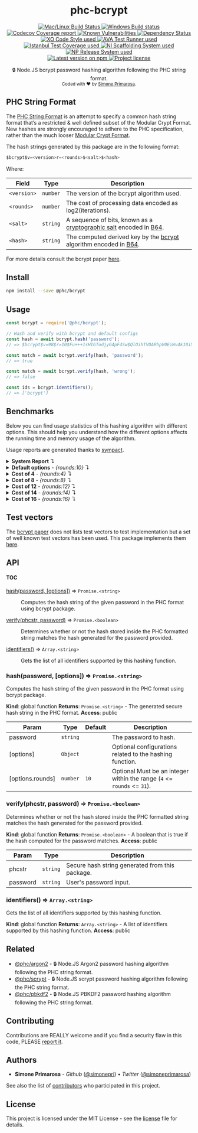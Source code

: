 <h1 align="center">
  <b>phc-bcrypt</b>
</h1>
<p align="center">
  <!-- CI - TravisCI -->
  <a href="https://travis-ci.com/simonepri/phc-bcrypt">
    <img src="https://img.shields.io/travis/com/simonepri/phc-bcrypt/master.svg?label=MacOS%20%26%20Linux" alt="Mac/Linux Build Status" />
  </a>
  <!-- CI - AppVeyor -->
  <a href="https://ci.appveyor.com/project/simonepri/phc-bcrypt">
    <img src="https://img.shields.io/appveyor/ci/simonepri/phc-bcrypt/master.svg?label=Windows" alt="Windows Build status" />
  </a>
  <!-- Coverage - Codecov -->
  <a href="https://codecov.io/gh/simonepri/phc-bcrypt">
    <img src="https://img.shields.io/codecov/c/github/simonepri/phc-bcrypt/master.svg" alt="Codecov Coverage report" />
  </a>
  <!-- DM - Snyk -->
  <a href="https://snyk.io/test/github/simonepri/phc-bcrypt?targetFile=package.json">
    <img src="https://snyk.io/test/github/simonepri/phc-bcrypt/badge.svg?targetFile=package.json" alt="Known Vulnerabilities" />
  </a>
  <!-- DM - David -->
  <a href="https://david-dm.org/simonepri/phc-bcrypt">
    <img src="https://david-dm.org/simonepri/phc-bcrypt/status.svg" alt="Dependency Status" />
  </a>

  <br/>

  <!-- Code Style - XO-Prettier -->
  <a href="https://github.com/xojs/xo">
    <img src="https://img.shields.io/badge/code_style-XO+Prettier-5ed9c7.svg" alt="XO Code Style used" />
  </a>
  <!-- Test Runner - AVA -->
  <a href="https://github.com/avajs/ava">
    <img src="https://img.shields.io/badge/test_runner-AVA-fb3170.svg" alt="AVA Test Runner used" />
  </a>
  <!-- Test Coverage - Istanbul -->
  <a href="https://github.com/istanbuljs/nyc">
    <img src="https://img.shields.io/badge/test_coverage-NYC-fec606.svg" alt="Istanbul Test Coverage used" />
  </a>
  <!-- Init - ni -->
  <a href="https://github.com/simonepri/ni">
    <img src="https://img.shields.io/badge/initialized_with-ni-e74c3c.svg" alt="NI Scaffolding System used" />
  </a>
  <!-- Release - np -->
  <a href="https://github.com/sindresorhus/np">
    <img src="https://img.shields.io/badge/released_with-np-6c8784.svg" alt="NP Release System used" />
  </a>

  <br/>

  <!-- Version - npm -->
  <a href="https://www.npmjs.com/package/@phc/bcrypt">
    <img src="https://img.shields.io/npm/v/@phc/bcrypt.svg" alt="Latest version on npm" />
  </a>
  <!-- License - MIT -->
  <a href="https://github.com/simonepri/phc-bcrypt/tree/master/license">
    <img src="https://img.shields.io/github/license/simonepri/phc-bcrypt.svg" alt="Project license" />
  </a>
</p>
<p align="center">
  🔒 Node.JS bcrypt password hashing algorithm following the PHC string format.
  <br/>

  <sub>
    Coded with ❤️ by <a href="#authors">Simone Primarosa</a>.
  </sub>
</p>

## PHC String Format

The [PHC String Format][specs:phc] is an attempt to specify a common hash string format that’s a restricted & well defined subset of the Modular Crypt Format. New hashes are strongly encouraged to adhere to the PHC specification, rather than the much looser [Modular Crypt Format][specs:mcf].

The hash strings generated by this package are in the following format:

```c
$bcrypt$v=<version>r=<rounds>$<salt>$<hash>
```

Where:

| Field | Type | Description
| --- | --- | --- |
| `<version>` | <code>number</code> | The version of the bcrypt algorithm used. |
| `<rounds>` | <code>number</code> | The cost of processing data encoded as log2(iterations). |
| `<salt>` | <code>string</code> | A sequence of bits, known as a [cryptographic salt][specs:salt] encoded in [B64][specs:B64]. |
| `<hash>` | <code>string</code> | The computed derived key by the [bcrypt][specs:bcrypt] algorithm encoded in [B64][specs:B64]. |

For more details consult the bcrypt paper [here][paper].

## Install

```bash
npm install --save @phc/bcrypt
```

## Usage

```js
const bcrypt = require('@phc/bcrypt');

// Hash and verify with bcrypt and default configs
const hash = await bcrypt.hash('password');
// => $bcrypt$v=98$r=10$Fu+++1sHIGTodjyG4pF4Sw$QlOihTVOARhpV0EiWv4k10i5Pw5Hm0E

const match = await bcrypt.verify(hash, 'password');
// => true

const match = await bcrypt.verify(hash, 'wrong');
// => false

const ids = bcrypt.identifiers();
// => ['bcrypt']
```

## Benchmarks

Below you can find usage statistics of this hashing algorithm with different
options.
This should help you understand how the different options affects the running
time and memory usage of the algorithm.

Usage reports are generated thanks to [sympact][gh:sympact].

<details>
<summary><strong>System Report</strong> ↴</summary>

```
Distro    Release  Platform  Arch
--------  -------  --------  ----
Mac OS X  10.12.6  darwin    x64

CPU     Brand           Clock     Cores
------  --------------  --------  -----
Intel®  Core™ i5-6360U  2.00 GHz  4

Memory                  Type    Size         Clock
----------------------  ------  -----------  --------
Micron Technology Inc.  LPDDR3  4294.967 MB  1867 MHz
Micron Technology Inc.  LPDDR3  4294.967 MB  1867 MHz
```

</details>

<details>
<summary><strong>Default options</strong> - <i>{rounds:10}</i> ↴</summary>

```
CPU Usage (avarage ± σ)  CPU Usage Range (min … max)
-----------------------  ---------------------------
205.71 % ± 149.94 %      0.00 % … 480.00 %

RAM Usage (avarage ± σ)  RAM Usage Range (min … max)
-----------------------  ---------------------------
26.638 MB ± 2.191 MB     21.438 MB … 27.787 MB

Execution time  Sampling time  Samples
--------------  -------------  ---------
0.161 s         0.233 s        7 samples

Instant  CPU Usage  RAM Usage  PIDS
-------  ---------  ---------  -----
0.040 s  480.00 %   21.438 MB  31313
0.102 s  360.00 %   26.190 MB  31313
0.134 s  180.00 %   27.754 MB  31313
0.162 s  180.00 %   27.754 MB  31313
0.189 s  120.00 %   27.754 MB  31313
0.215 s  120.00 %   27.787 MB  31313
0.233 s  0.00 %     27.787 MB  31313
```

</details>

<details>
<summary><strong>Cost of 4</strong> - <i>{rounds:4}</i> ↴</summary>

```
CPU Usage (avarage ± σ)  CPU Usage Range (min … max)
-----------------------  ---------------------------
190.00 % ± 181.38 %      0.00 % … 480.00 %

RAM Usage (avarage ± σ)  RAM Usage Range (min … max)
-----------------------  ---------------------------
26.470 MB ± 2.443 MB     21.635 MB … 28.176 MB

Execution time  Sampling time  Samples
--------------  -------------  ---------
0.158 s         0.323 s        6 samples

Instant  CPU Usage  RAM Usage  PIDS
-------  ---------  ---------  -----
0.109 s  480.00 %   21.635 MB  31491
0.211 s  300.00 %   24.973 MB  31491
0.262 s  300.00 %   27.681 MB  31491
0.289 s  60.00 %    28.176 MB  31491
0.308 s  0.00 %     28.176 MB  31491
0.323 s  0.00 %     28.176 MB  31491
```

</details>

<details>
<summary><strong>Cost of 8</strong> - <i>{rounds:8}</i> ↴</summary>

```
CPU Usage (avarage ± σ)  CPU Usage Range (min … max)
-----------------------  ---------------------------
93.75 % ± 114.67 %       0.00 % … 300.00 %

RAM Usage (avarage ± σ)  RAM Usage Range (min … max)
-----------------------  ---------------------------
26.556 MB ± 2.101 MB     21.651 MB … 27.976 MB

Execution time  Sampling time  Samples
--------------  -------------  ---------
0.293 s         0.494 s        8 samples

Instant  CPU Usage  RAM Usage  PIDS
-------  ---------  ---------  -----
0.079 s  270.00 %   21.651 MB  31602
0.226 s  300.00 %   25.137 MB  31602
0.311 s  0.00 %     26.173 MB  31602
0.342 s  90.00 %    27.619 MB  31602
0.364 s  60.00 %    27.939 MB  31602
0.445 s  30.00 %    27.976 MB  31602
0.492 s  0.00 %     27.976 MB  31602
0.494 s  0.00 %     27.976 MB  31602
```

</details>

<details>
<summary><strong>Cost of 12</strong> - <i>{rounds:12}</i> ↴</summary>

```
CPU Usage (avarage ± σ)  CPU Usage Range (min … max)
-----------------------  ---------------------------
155.00 % ± 101.61 %      0.00 % … 480.00 %

RAM Usage (avarage ± σ)  RAM Usage Range (min … max)
-----------------------  ---------------------------
27.131 MB ± 1.720 MB     21.631 MB … 27.988 MB

Execution time  Sampling time  Samples
--------------  -------------  ----------
0.486 s         0.575 s        18 samples

Instant  CPU Usage  RAM Usage  PIDS
-------  ---------  ---------  -----
0.057 s  480.00 %   21.631 MB  32051
0.127 s  300.00 %   24.285 MB  32051
0.157 s  120.00 %   25.219 MB  32051
0.185 s  120.00 %   25.833 MB  32051
0.214 s  180.00 %   27.951 MB  32051
0.235 s  120.00 %   27.951 MB  32051
0.264 s  120.00 %   27.951 MB  32051
0.295 s  180.00 %   27.951 MB  32051
0.324 s  180.00 %   27.951 MB  32051
0.354 s  180.00 %   27.951 MB  32051
0.383 s  180.00 %   27.951 MB  32051
0.411 s  180.00 %   27.951 MB  32051
0.439 s  120.00 %   27.951 MB  32051
0.469 s  90.00 %    27.951 MB  32051
0.497 s  90.00 %    27.951 MB  32051
0.532 s  120.00 %   27.951 MB  32051
0.556 s  30.00 %    27.988 MB  32051
0.575 s  0.00 %     27.988 MB  32051
```

</details>

<details>
<summary><strong>Cost of 14</strong> - <i>{rounds:14}</i> ↴</summary>

```
CPU Usage (avarage ± σ)  CPU Usage Range (min … max)
-----------------------  ---------------------------
112.91 % ± 75.45 %       0.00 % … 420.00 %

RAM Usage (avarage ± σ)  RAM Usage Range (min … max)
-----------------------  ---------------------------
27.983 MB ± 0.905 MB     21.705 MB … 28.176 MB

Execution time  Sampling time  Samples
--------------  -------------  ----------
1.608 s         1.68 s         55 samples

Instant  CPU Usage  RAM Usage  PIDS
-------  ---------  ---------  -----
0.039 s  420.00 %   21.705 MB  32176
0.104 s  420.00 %   25.899 MB  32176
0.145 s  180.00 %   28.140 MB  32176
0.180 s  180.00 %   28.140 MB  32176
0.211 s  180.00 %   28.140 MB  32176
0.234 s  120.00 %   28.140 MB  32176
0.258 s  120.00 %   28.140 MB  32176
0.291 s  180.00 %   28.140 MB  32176
0.334 s  180.00 %   28.140 MB  32176
0.361 s  60.00 %    28.140 MB  32176
0.383 s  180.00 %   28.140 MB  32176
0.416 s  120.00 %   28.140 MB  32176
0.445 s  180.00 %   28.140 MB  32176
0.473 s  180.00 %   28.140 MB  32176
0.501 s  120.00 %   28.140 MB  32176
0.531 s  180.00 %   28.140 MB  32176
0.561 s  120.00 %   28.140 MB  32176
0.589 s  180.00 %   28.140 MB  32176
0.616 s  120.00 %   28.140 MB  32176
0.646 s  180.00 %   28.140 MB  32176
0.677 s  90.00 %    28.140 MB  32176
0.706 s  60.00 %    28.140 MB  32176
0.743 s  90.00 %    28.140 MB  32176
0.777 s  90.00 %    28.140 MB  32176
0.804 s  60.00 %    28.140 MB  32176
0.828 s  90.00 %    28.140 MB  32176
0.859 s  60.00 %    28.140 MB  32176
0.887 s  90.00 %    28.140 MB  32176
0.916 s  90.00 %    28.140 MB  32176
0.952 s  90.00 %    28.140 MB  32176
0.981 s  60.00 %    28.140 MB  32176
1.024 s  60.00 %    28.140 MB  32176
1.058 s  90.00 %    28.140 MB  32176
1.083 s  60.00 %    28.140 MB  32176
1.113 s  90.00 %    28.140 MB  32176
1.140 s  0.00 %     28.140 MB  32176
1.170 s  60.00 %    28.140 MB  32176
1.199 s  90.00 %    28.140 MB  32176
1.227 s  90.00 %    28.140 MB  32176
1.255 s  90.00 %    28.140 MB  32176
1.284 s  60.00 %    28.140 MB  32176
1.313 s  90.00 %    28.140 MB  32176
1.342 s  60.00 %    28.140 MB  32176
1.370 s  90.00 %    28.140 MB  32176
1.397 s  90.00 %    28.140 MB  32176
1.428 s  90.00 %    28.140 MB  32176
1.456 s  60.00 %    28.140 MB  32176
1.484 s  90.00 %    28.140 MB  32176
1.511 s  90.00 %    28.140 MB  32176
1.541 s  60.00 %    28.140 MB  32176
1.578 s  120.00 %   28.140 MB  32176
1.601 s  60.00 %    28.140 MB  32176
1.629 s  60.00 %    28.140 MB  32176
1.655 s  90.00 %    28.176 MB  32176
1.680 s  0.00 %     28.176 MB  32176
```

</details>

<details>
<summary><strong>Cost of 16</strong> - <i>{rounds:16}</i> ↴</summary>

```
CPU Usage (avarage ± σ)  CPU Usage Range (min … max)
-----------------------  ---------------------------
40.42 % ± 47.22 %        0.00 % … 540.00 %

RAM Usage (avarage ± σ)  RAM Usage Range (min … max)
-----------------------  ---------------------------
27.793 MB ± 0.487 MB     21.656 MB … 27.881 MB

Execution time  Sampling time  Samples
--------------  -------------  -----------
7.237 s         7.322 s        236 samples

Instant  CPU Usage  RAM Usage  PIDS
-------  ---------  ---------  -----
0.046 s  540.00 %   21.656 MB  32810
0.219 s  300.00 %   24.527 MB  32810
0.261 s  180.00 %   25.407 MB  32810
0.292 s  180.00 %   26.694 MB  32810
0.300 s  60.00 %    27.673 MB  32810
0.326 s  120.00 %   27.849 MB  32810
0.353 s  120.00 %   27.849 MB  32810
0.383 s  180.00 %   27.849 MB  32810
0.409 s  120.00 %   27.849 MB  32810
0.440 s  180.00 %   27.849 MB  32810
0.472 s  120.00 %   27.849 MB  32810
0.511 s  90.00 %    27.849 MB  32810
0.554 s  90.00 %    27.849 MB  32810
0.577 s  60.00 %    27.849 MB  32810
0.605 s  60.00 %    27.849 MB  32810
0.627 s  60.00 %    27.849 MB  32810
0.657 s  90.00 %    27.849 MB  32810
0.688 s  90.00 %    27.849 MB  32810
0.721 s  90.00 %    27.849 MB  32810
0.743 s  60.00 %    27.849 MB  32810
0.770 s  90.00 %    27.849 MB  32810
0.799 s  90.00 %    27.849 MB  32810
0.827 s  60.00 %    27.849 MB  32810
0.854 s  90.00 %    27.849 MB  32810
0.883 s  90.00 %    27.849 MB  32810
0.928 s  90.00 %    27.849 MB  32810
0.952 s  30.00 %    27.849 MB  32810
0.993 s  60.00 %    27.849 MB  32810
1.025 s  30.00 %    27.849 MB  32810
1.051 s  60.00 %    27.849 MB  32810
1.084 s  60.00 %    27.849 MB  32810
1.108 s  60.00 %    27.849 MB  32810
1.134 s  60.00 %    27.849 MB  32810
1.159 s  60.00 %    27.849 MB  32810
1.187 s  90.00 %    27.849 MB  32810
1.216 s  90.00 %    27.849 MB  32810
1.244 s  60.00 %    27.849 MB  32810
1.274 s  0.00 %     27.849 MB  32810
1.312 s  90.00 %    27.849 MB  32810
1.348 s  60.00 %    27.849 MB  32810
1.379 s  30.00 %    27.849 MB  32810
1.405 s  30.00 %    27.849 MB  32810
1.440 s  90.00 %    27.849 MB  32810
1.467 s  60.00 %    27.849 MB  32810
1.496 s  60.00 %    27.849 MB  32810
1.519 s  60.00 %    27.849 MB  32810
1.548 s  40.00 %    27.849 MB  32810
1.576 s  60.00 %    27.849 MB  32810
1.604 s  60.00 %    27.849 MB  32810
1.645 s  60.00 %    27.849 MB  32810
1.679 s  20.00 %    27.849 MB  32810
1.709 s  40.00 %    27.849 MB  32810
1.738 s  20.00 %    27.849 MB  32810
1.771 s  40.00 %    27.849 MB  32810
1.816 s  60.00 %    27.849 MB  32810
1.877 s  20.00 %    27.849 MB  32810
1.881 s  20.00 %    27.849 MB  32810
1.916 s  40.00 %    27.849 MB  32810
1.944 s  20.00 %    27.849 MB  32810
1.980 s  40.00 %    27.849 MB  32810
2.007 s  20.00 %    27.849 MB  32810
2.035 s  40.00 %    27.849 MB  32810
2.069 s  60.00 %    27.849 MB  32810
2.138 s  40.00 %    27.849 MB  32810
2.147 s  20.00 %    27.849 MB  32810
2.210 s  60.00 %    27.849 MB  32810
2.223 s  40.00 %    27.849 MB  32810
2.262 s  40.00 %    27.849 MB  32810
2.282 s  20.00 %    27.849 MB  32810
2.310 s  40.00 %    27.849 MB  32810
2.330 s  40.00 %    27.849 MB  32810
2.358 s  60.00 %    27.849 MB  32810
2.387 s  40.00 %    27.849 MB  32810
2.458 s  60.00 %    27.849 MB  32810
2.475 s  40.00 %    27.849 MB  32810
2.499 s  20.00 %    27.849 MB  32810
2.535 s  30.00 %    27.849 MB  32810
2.565 s  45.00 %    27.849 MB  32810
2.594 s  30.00 %    27.849 MB  32810
2.620 s  45.00 %    27.849 MB  32810
2.654 s  30.00 %    27.849 MB  32810
2.682 s  30.00 %    27.849 MB  32810
2.708 s  30.00 %    27.849 MB  32810
2.742 s  45.00 %    27.849 MB  32810
2.769 s  30.00 %    27.849 MB  32810
2.798 s  0.00 %     27.849 MB  32810
2.823 s  30.00 %    27.849 MB  32810
2.852 s  45.00 %    27.849 MB  32810
2.880 s  30.00 %    27.849 MB  32810
2.908 s  45.00 %    27.849 MB  32810
2.935 s  30.00 %    27.849 MB  32810
2.963 s  45.00 %    27.849 MB  32810
2.991 s  45.00 %    27.849 MB  32810
3.034 s  30.00 %    27.849 MB  32810
3.069 s  45.00 %    27.849 MB  32810
3.099 s  15.00 %    27.849 MB  32810
3.151 s  30.00 %    27.849 MB  32810
3.195 s  30.00 %    27.849 MB  32810
3.200 s  15.00 %    27.849 MB  32810
3.234 s  45.00 %    27.849 MB  32810
3.259 s  30.00 %    27.849 MB  32810
3.288 s  30.00 %    27.849 MB  32810
3.324 s  30.00 %    27.849 MB  32810
3.348 s  45.00 %    27.849 MB  32810
3.372 s  30.00 %    27.849 MB  32810
3.395 s  30.00 %    27.849 MB  32810
3.428 s  45.00 %    27.849 MB  32810
3.455 s  45.00 %    27.849 MB  32810
3.479 s  45.00 %    27.849 MB  32810
3.515 s  24.00 %    27.849 MB  32810
3.550 s  48.00 %    27.849 MB  32810
3.571 s  24.00 %    27.849 MB  32810
3.598 s  36.00 %    27.849 MB  32810
3.626 s  36.00 %    27.849 MB  32810
3.659 s  24.00 %    27.849 MB  32810
3.702 s  24.00 %    27.849 MB  32810
3.727 s  24.00 %    27.849 MB  32810
3.752 s  36.00 %    27.849 MB  32810
3.791 s  24.00 %    27.849 MB  32810
3.822 s  24.00 %    27.849 MB  32810
3.897 s  12.00 %    27.849 MB  32810
3.902 s  12.00 %    27.849 MB  32810
3.945 s  48.00 %    27.849 MB  32810
3.978 s  36.00 %    27.849 MB  32810
4.016 s  36.00 %    27.849 MB  32810
4.046 s  24.00 %    27.849 MB  32810
4.074 s  24.00 %    27.849 MB  32810
4.106 s  24.00 %    27.849 MB  32810
4.136 s  0.00 %     27.849 MB  32810
4.172 s  24.00 %    27.849 MB  32810
4.209 s  24.00 %    27.849 MB  32810
4.244 s  12.00 %    27.849 MB  32810
4.269 s  12.00 %    27.849 MB  32810
4.302 s  24.00 %    27.849 MB  32810
4.330 s  24.00 %    27.849 MB  32810
4.366 s  36.00 %    27.849 MB  32810
4.392 s  24.00 %    27.849 MB  32810
4.428 s  24.00 %    27.849 MB  32810
4.460 s  24.00 %    27.849 MB  32810
4.521 s  10.00 %    27.849 MB  32810
4.556 s  10.00 %    27.849 MB  32810
4.565 s  20.00 %    27.849 MB  32810
4.602 s  20.00 %    27.849 MB  32810
4.635 s  20.00 %    27.849 MB  32810
4.666 s  20.00 %    27.849 MB  32810
4.688 s  10.00 %    27.849 MB  32810
4.729 s  30.00 %    27.849 MB  32810
4.758 s  30.00 %    27.849 MB  32810
4.784 s  20.00 %    27.849 MB  32810
4.808 s  20.00 %    27.849 MB  32810
4.836 s  30.00 %    27.849 MB  32810
4.866 s  20.00 %    27.849 MB  32810
4.907 s  30.00 %    27.849 MB  32810
4.932 s  20.00 %    27.849 MB  32810
4.955 s  20.00 %    27.849 MB  32810
4.983 s  30.00 %    27.849 MB  32810
5.011 s  20.00 %    27.849 MB  32810
5.039 s  30.00 %    27.849 MB  32810
5.067 s  20.00 %    27.849 MB  32810
5.095 s  30.00 %    27.849 MB  32810
5.123 s  20.00 %    27.849 MB  32810
5.153 s  30.00 %    27.849 MB  32810
5.181 s  20.00 %    27.849 MB  32810
5.211 s  30.00 %    27.849 MB  32810
5.240 s  20.00 %    27.849 MB  32810
5.268 s  30.00 %    27.849 MB  32810
5.296 s  30.00 %    27.849 MB  32810
5.325 s  20.00 %    27.849 MB  32810
5.354 s  30.00 %    27.849 MB  32810
5.384 s  30.00 %    27.849 MB  32810
5.411 s  20.00 %    27.849 MB  32810
5.449 s  30.00 %    27.849 MB  32810
5.480 s  20.00 %    27.849 MB  32810
5.506 s  0.00 %     27.849 MB  32810
5.543 s  17.14 %    27.849 MB  32810
5.594 s  25.71 %    27.849 MB  32810
5.618 s  8.57 %     27.849 MB  32810
5.644 s  17.14 %    27.849 MB  32810
5.669 s  17.14 %    27.849 MB  32810
5.696 s  17.14 %    27.849 MB  32810
5.735 s  25.71 %    27.849 MB  32810
5.762 s  17.14 %    27.849 MB  32810
5.784 s  17.14 %    27.849 MB  32810
5.811 s  25.71 %    27.849 MB  32810
5.841 s  17.14 %    27.849 MB  32810
5.870 s  25.71 %    27.849 MB  32810
5.897 s  17.14 %    27.849 MB  32810
5.926 s  25.71 %    27.849 MB  32810
5.957 s  25.71 %    27.849 MB  32810
5.988 s  25.71 %    27.849 MB  32810
6.020 s  25.71 %    27.849 MB  32810
6.051 s  17.14 %    27.849 MB  32810
6.083 s  25.71 %    27.849 MB  32810
6.124 s  25.71 %    27.849 MB  32810
6.146 s  17.14 %    27.849 MB  32810
6.171 s  25.71 %    27.849 MB  32810
6.199 s  17.14 %    27.849 MB  32810
6.226 s  25.71 %    27.849 MB  32810
6.262 s  25.71 %    27.849 MB  32810
6.291 s  25.71 %    27.849 MB  32810
6.311 s  17.14 %    27.849 MB  32810
6.340 s  25.71 %    27.849 MB  32810
6.367 s  17.14 %    27.849 MB  32810
6.396 s  25.71 %    27.849 MB  32810
6.424 s  17.14 %    27.849 MB  32810
6.454 s  25.71 %    27.849 MB  32810
6.483 s  17.14 %    27.849 MB  32810
6.511 s  22.50 %    27.849 MB  32810
6.539 s  15.00 %    27.849 MB  32810
6.568 s  22.50 %    27.849 MB  32810
6.597 s  22.50 %    27.849 MB  32810
6.626 s  15.00 %    27.849 MB  32810
6.659 s  22.50 %    27.849 MB  32810
6.690 s  0.00 %     27.849 MB  32810
6.719 s  15.00 %    27.849 MB  32810
6.747 s  22.50 %    27.849 MB  32810
6.776 s  15.00 %    27.849 MB  32810
6.808 s  22.50 %    27.849 MB  32810
6.841 s  22.50 %    27.849 MB  32810
6.871 s  15.00 %    27.849 MB  32810
6.899 s  22.50 %    27.849 MB  32810
6.927 s  22.50 %    27.849 MB  32810
6.974 s  30.00 %    27.849 MB  32810
7.006 s  22.50 %    27.849 MB  32810
7.029 s  15.00 %    27.849 MB  32810
7.050 s  15.00 %    27.849 MB  32810
7.078 s  15.00 %    27.849 MB  32810
7.105 s  22.50 %    27.849 MB  32810
7.137 s  30.00 %    27.849 MB  32810
7.167 s  15.00 %    27.849 MB  32810
7.195 s  22.50 %    27.849 MB  32810
7.225 s  22.50 %    27.849 MB  32810
7.254 s  22.50 %    27.849 MB  32810
7.282 s  15.00 %    27.849 MB  32810
7.319 s  7.50 %     27.881 MB  32810
7.322 s  0.00 %     27.881 MB  32810
```

</details>

## Test vectors

The [bcrypt paper][paper] does not lists test vectors to test implementation but
a set of well known test vectors has been used.
This package implements them [here][tvec].

## API

#### TOC

<dl>
<dt><a href="#hash">hash(password, [options])</a> ⇒ <code>Promise.&lt;string&gt;</code></dt>
<dd><p>Computes the hash string of the given password in the PHC format using bcrypt
package.</p>
</dd>
<dt><a href="#verify">verify(phcstr, password)</a> ⇒ <code>Promise.&lt;boolean&gt;</code></dt>
<dd><p>Determines whether or not the hash stored inside the PHC formatted string
matches the hash generated for the password provided.</p>
</dd>
<dt><a href="#identifiers">identifiers()</a> ⇒ <code>Array.&lt;string&gt;</code></dt>
<dd><p>Gets the list of all identifiers supported by this hashing function.</p>
</dd>
</dl>

<a name="hash"></a>

### hash(password, [options]) ⇒ <code>Promise.&lt;string&gt;</code>
Computes the hash string of the given password in the PHC format using bcrypt
package.

**Kind**: global function
**Returns**: <code>Promise.&lt;string&gt;</code> - The generated secure hash string in the PHC
format.
**Access**: public

| Param | Type | Default | Description |
| --- | --- | --- | --- |
| password | <code>string</code> |  | The password to hash. |
| [options] | <code>Object</code> |  | Optional configurations related to the hashing function. |
| [options.rounds] | <code>number</code> | <code>10</code> | Optional Must be an integer within the range (`4` <= `rounds` <= `31`). |

<a name="verify"></a>

### verify(phcstr, password) ⇒ <code>Promise.&lt;boolean&gt;</code>
Determines whether or not the hash stored inside the PHC formatted string
matches the hash generated for the password provided.

**Kind**: global function
**Returns**: <code>Promise.&lt;boolean&gt;</code> - A boolean that is true if the hash computed
for the password matches.
**Access**: public

| Param | Type | Description |
| --- | --- | --- |
| phcstr | <code>string</code> | Secure hash string generated from this package. |
| password | <code>string</code> | User's password input. |

<a name="identifiers"></a>

### identifiers() ⇒ <code>Array.&lt;string&gt;</code>
Gets the list of all identifiers supported by this hashing function.

**Kind**: global function
**Returns**: <code>Array.&lt;string&gt;</code> - A list of identifiers supported by this hashing function.
**Access**: public

## Related
- [@phc/argon2][argon2] -
🔒 Node.JS Argon2 password hashing algorithm following the PHC string format.
- [@phc/scrypt][scrypt] -
🔒 Node.JS scrypt password hashing algorithm following the PHC string format.
- [@phc/pbkdf2][pbkdf2] -
🔒 Node.JS PBKDF2 password hashing algorithm following the PHC string format.

## Contributing

Contributions are REALLY welcome and if you find a security flaw in this code, PLEASE [report it][new issue].

## Authors

- **Simone Primarosa** - *Github* ([@simonepri][github:simonepri]) • *Twitter* ([@simoneprimarosa][twitter:simoneprimarosa])

See also the list of [contributors][contributors] who participated in this project.

## License

This project is licensed under the MIT License - see the [license][license] file for details.

<!-- Links -->
[start]: https://github.com/simonepri/phc-bcrypt#start-of-content
[new issue]: https://github.com/simonepri/phc-bcrypt/issues/new
[contributors]: https://github.com/simonepri/phc-bcrypt/contributors

[license]: https://github.com/simonepri/phc-bcrypt/tree/master/license

[tvec]: https://github.com/simonepri/phc-bcrypt/tree/master/test/vectors.js

[argon2]: https://github.com/simonepri/phc-argon2
[scrypt]: https://github.com/simonepri/phc-scrypt
[pbkdf2]: https://github.com/simonepri/phc-pbkdf2

[github:simonepri]: https://github.com/simonepri
[twitter:simoneprimarosa]: http://twitter.com/intent/user?screen_name=simoneprimarosa

[gh:sympact]: https://github.com/simonepri/sympact

[specs:mcf]: https://github.com/ademarre/binary-mcf
[specs:phc]: https://github.com/P-H-C/phc-string-format/blob/master/phc-sf-spec.md
[specs:B64]: https://github.com/P-H-C/phc-string-format/blob/master/phc-sf-spec.md#b64
[specs:salt]: https://en.wikipedia.org/wiki/Salt_(cryptography)
[specs:bcrypt]: https://en.wikipedia.org/wiki/bcrypt

[paper]: https://www.usenix.org/legacy/event/usenix99/provos/provos.pdf
